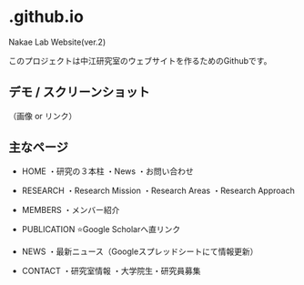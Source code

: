 # .github.io
Nakae Lab Website(ver.2)

このプロジェクトは中江研究室のウェブサイトを作るためのGithubです。

## デモ / スクリーンショット
（画像 or リンク）

## 主なページ
- HOME
  ・研究の３本柱
  ・News
  ・お問い合わせ
  
- RESEARCH
  ・Research Mission
  ・Research Areas
  ・Research Approach
  
- MEMBERS
  ・メンバー紹介
  
- PUBLICATION
  ⭐️Google Scholarへ直リンク
  
- NEWS
  ・最新ニュース（Googleスプレッドシートにて情報更新）
  
- CONTACT
  ・研究室情報
  ・大学院生・研究員募集
  
